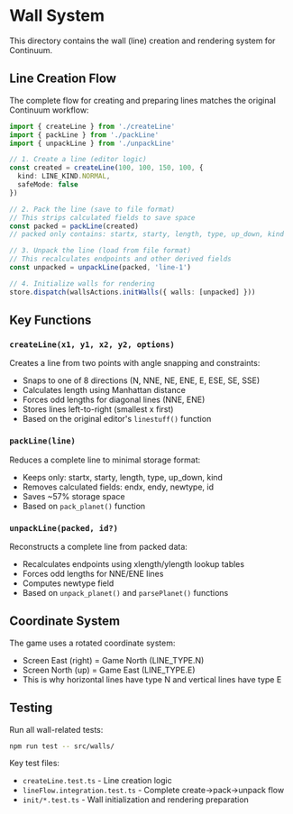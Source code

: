 # Wall System

This directory contains the wall (line) creation and rendering system for Continuum.

## Line Creation Flow

The complete flow for creating and preparing lines matches the original Continuum workflow:

```typescript
import { createLine } from './createLine'
import { packLine } from './packLine'
import { unpackLine } from './unpackLine'

// 1. Create a line (editor logic)
const created = createLine(100, 100, 150, 100, {
  kind: LINE_KIND.NORMAL,
  safeMode: false
})

// 2. Pack the line (save to file format)
// This strips calculated fields to save space
const packed = packLine(created)
// packed only contains: startx, starty, length, type, up_down, kind

// 3. Unpack the line (load from file format)
// This recalculates endpoints and other derived fields
const unpacked = unpackLine(packed, 'line-1')

// 4. Initialize walls for rendering
store.dispatch(wallsActions.initWalls({ walls: [unpacked] }))
```

## Key Functions

### `createLine(x1, y1, x2, y2, options)`

Creates a line from two points with angle snapping and constraints:

- Snaps to one of 8 directions (N, NNE, NE, ENE, E, ESE, SE, SSE)
- Calculates length using Manhattan distance
- Forces odd lengths for diagonal lines (NNE, ENE)
- Stores lines left-to-right (smallest x first)
- Based on the original editor's `linestuff()` function

### `packLine(line)`

Reduces a complete line to minimal storage format:

- Keeps only: startx, starty, length, type, up_down, kind
- Removes calculated fields: endx, endy, newtype, id
- Saves ~57% storage space
- Based on `pack_planet()` function

### `unpackLine(packed, id?)`

Reconstructs a complete line from packed data:

- Recalculates endpoints using xlength/ylength lookup tables
- Forces odd lengths for NNE/ENE lines
- Computes newtype field
- Based on `unpack_planet()` and `parsePlanet()` functions

## Coordinate System

The game uses a rotated coordinate system:

- Screen East (right) = Game North (LINE_TYPE.N)
- Screen North (up) = Game East (LINE_TYPE.E)
- This is why horizontal lines have type N and vertical lines have type E

## Testing

Run all wall-related tests:

```bash
npm run test -- src/walls/
```

Key test files:

- `createLine.test.ts` - Line creation logic
- `lineFlow.integration.test.ts` - Complete create->pack->unpack flow
- `init/*.test.ts` - Wall initialization and rendering preparation
